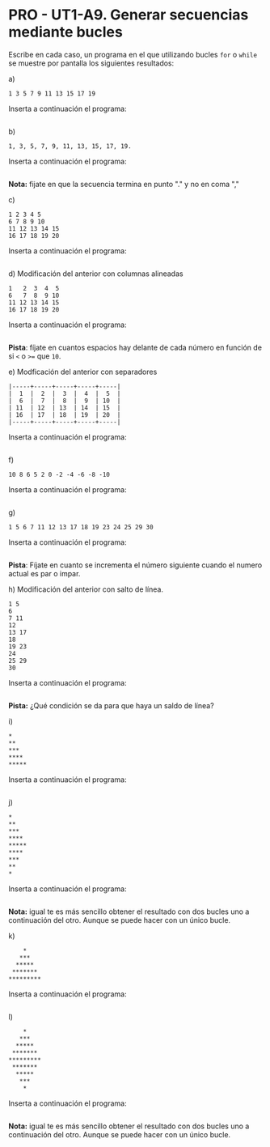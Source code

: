 # PRO - UT1-A9. Generar secuencias mediante bucles

Escribe en cada caso, un programa en el que utilizando bucles `for` o `while` se muestre por pantalla los siguientes resultados:

a) 
```
1 3 5 7 9 11 13 15 17 19
```

Inserta a continuación el programa:

```python
```

b)

```
1, 3, 5, 7, 9, 11, 13, 15, 17, 19.
```

Inserta a continuación el programa:

```python

```

**Nota:** fijate en que la secuencia termina en punto "." y no en coma ","

c)

```
1 2 3 4 5
6 7 8 9 10
11 12 13 14 15
16 17 18 19 20
```

Inserta a continuación el programa:

```python

```

d) Modificación del anterior con columnas alineadas

```
1   2  3  4  5
6   7  8  9 10
11 12 13 14 15
16 17 18 19 20
```

Inserta a continuación el programa:

```python

```

**Pista**: fíjate en cuantos espacios hay delante de cada número en función de si `<`  o `>=` que `10`.

e) Modficación del anterior con separadores

```
|-----+-----+-----+-----+-----|
|  1  |  2  |  3  |  4  |  5  | 
|  6  |  7  |  8  |  9  | 10  |
| 11  | 12  | 13  | 14  | 15  | 
| 16  | 17  | 18  | 19  | 20  |
|-----+-----+-----+-----+-----|
```

Inserta a continuación el programa:

```python

```

f) 

```
10 8 6 5 2 0 -2 -4 -6 -8 -10
```

Inserta a continuación el programa:

```python

```

g) 

```
1 5 6 7 11 12 13 17 18 19 23 24 25 29 30 
```

Inserta a continuación el programa:

```python

```

**Pista**: Fíjate en cuanto se incrementa el número siguiente cuando el numero actual es par o impar.

h) Modificación del anterior con salto de línea.

```
1 5
6
7 11
12
13 17
18
19 23
24
25 29
30 
```

Inserta a continuación el programa:

```python

```

**Pista:** ¿Qué condición se da para que haya un saldo de línea?

i) 

```
*
**
***
****
*****
```

Inserta a continuación el programa:

```python

```

j) 

```
*
**
***
****
*****
****
***
**
*
```

Inserta a continuación el programa:

```python

```

**Nota:** igual te es más sencillo obtener el resultado con dos bucles uno a continuación del otro. Aunque se puede hacer con un único bucle.

k) 

```
    *
   ***
  *****
 *******
*********
```

Inserta a continuación el programa:

```python

```

l) 

```
    *
   ***
  *****
 *******
*********
 *******
  *****
   ***
    *
```

Inserta a continuación el programa:

```python

```

**Nota:** igual te es más sencillo obtener el resultado con dos bucles uno a continuación del otro. Aunque se puede hacer con un único bucle.
